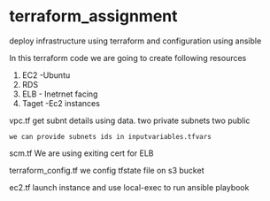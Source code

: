 # terraform_assignment
deploy infrastructure using terraform and configuration using ansible

In this terraform code we are going to create following resources

1. EC2 -Ubuntu
2. RDS
3. ELB - Inetrnet facing
4. Taget -Ec2 instances

vpc.tf
	get subnt details using data.
	two private subnets
	two public
	
	we can provide subnets ids in inputvariables.tfvars
	
scm.tf
	We are using exiting cert for ELB
	
terraform_config.tf
	we config tfstate file on s3 bucket
	
ec2.tf
	launch instance and use local-exec to run ansible playbook

